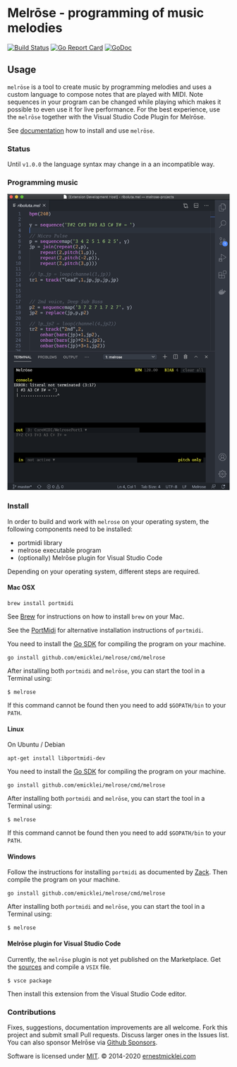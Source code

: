 # Melrōse - programming of music melodies

[![Build Status](https://travis-ci.org/emicklei/melrose.png)](https://travis-ci.org/emicklei/melrose)
[![Go Report Card](https://goreportcard.com/badge/github.com/emicklei/melrose)](https://goreportcard.com/report/github.com/emicklei/melrose)
[![GoDoc](https://godoc.org/github.com/emicklei/melrose?status.svg)](https://pkg.go.dev/github.com/emicklei/melrose?tab=doc)


## Usage

`melrōse` is a tool to create music by programming melodies and uses a custom language to compose notes that are played with MIDI.
Note sequences in your program can be changed while playing which makes it possible to even use it for live performance.
For the best experience, use the `melrōse` together with the Visual Studio Code Plugin for Melrōse.

See [documentation](https://emicklei.github.io/melrose/) how to install and use `melrōse`.

### Status

Until `v1.0.0` the language syntax may change in a an incompatible way.

### Programming music

![screenshot.png](docs/images/screenshot.png)

### Install

In order to build and work with `melrose` on your operating system, the following components need to be installed:

- portmidi library
- melrose executable program
- (optionally) Melrōse plugin for Visual Studio Code

Depending on your operating system, different steps are required.

#### Mac OSX

    brew install portmidi

See [Brew](https://brew.sh/) for instructions on how to install `brew` on your Mac.

See the [PortMidi](https://sourceforge.net/p/portmedia/wiki/portmidi/) for alternative installation instructions of `portmidi`.

You need to install the [Go SDK](https://golang.org/dl/) for compiling the program on your machine.

	go install github.com/emicklei/melrose/cmd/melrose

After installing both `portmidi` and `melrōse`, you can start the tool in a Terminal using:

	$ melrose

If this command cannot be found then you need to add `$GOPATH/bin` to your `PATH`.

#### Linux

On Ubuntu / Debian

	apt-get install libportmidi-dev

You need to install the [Go SDK](https://golang.org/dl/) for compiling the program on your machine.

	go install github.com/emicklei/melrose/cmd/melrose

After installing both `portmidi` and `melrōse`, you can start the tool in a Terminal using:

	$ melrose

If this command cannot be found then you need to add `$GOPATH/bin` to your `PATH`.

#### Windows

Follow the instructions for installing `portmidi` as documented by [Zack](https://schollz.com/blog/portmidi/).
Then compile the program on your machine.

	go install github.com/emicklei/melrose/cmd/melrose

After installing both `portmidi` and `melrōse`, you can start the tool in a Terminal using:

	$ melrose

#### Melrōse plugin for Visual Studio Code<a name="plugin"></a>

Currently, the `melrōse` plugin is not yet published on the Marketplace.
Get the [sources](https://github.com/emicklei/melrose-for-vscode) and compile a `VSIX` file.

	$ vsce package
	
Then install this extension from the Visual Studio Code editor.	


### Contributions

Fixes, suggestions, documentation improvements are all welcome.
Fork this project and submit small Pull requests. 
Discuss larger ones in the Issues list.
You can also sponsor Melrōse via [Github Sponsors](https://github.com/sponsors/emicklei).

Software is licensed under [MIT](LICENSE).
&copy; 2014-2020 [ernestmicklei.com](http://ernestmicklei.com)
